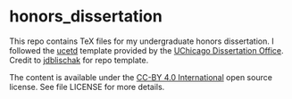 # honors_dissertation
This repo contains TeX files for my undergraduate honors dissertation. I followed the [ucetd](https://github.com/zuwiki/ucetd-latex) template provided by the [UChicago Dissertation Office](https://www.lib.uchicago.edu/research/scholar/phd/). Credit to [jdblischak](https://github.com/jdblischak) for repo template. 

The content is available under the [CC-BY 4.0 International](https://creativecommons.org/licenses/by/4.0/legalcode) open source license. See file LICENSE for more details.
